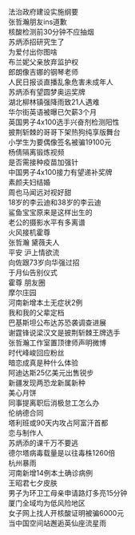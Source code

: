 法治政府建设实施纲要  
张哲瀚朋友ins道歉  
核酸检测前30分钟不应抽烟  
苏炳添招研究生了  
为爱付出你图啥  
布兰妮父亲放弃监护权  
郎朗像吉娜的钢琴老师  
人民日报谈直播乱象危害未成年人  
苏炳添有望圆梦奥运奖牌  
湖北柳林镇强降雨致21人遇难  
华尔街英语被曝已欠薪3个月  
英国男子4x100选手兴奋剂检测阳性  
披荆斩棘的哥哥下架热狗纯享版舞台  
小学生为要偶像签名被骗19100元  
杨倩隔离锻炼视频  
是否需接种疫苗加强针  
中国男子4x100接力有望递补奖牌  
素颜夫妇结婚  
周也马闻远对视好甜  
18岁的李云迪和38岁的李云迪  
鲨鱼宝宝原来是这样出生的  
老公的摄影水平有多离谱  
火风接机霍尊  
张哲瀚 黛薇夫人  
平安 沪上情欲流  
向佐跟73岁向华强过招  
于月仙告别仪式  
霍尊 朋友圈  
摩尔庄园  
河南新增本土无症状2例  
我和我的父辈定档  
巴基斯坦公布达苏恐袭调查进展  
谢霆锋说梁汉文是披荆斩棘王牌选手  
张哲瀚工作室置顶律师声明微博  
时代峰峻回应粉丝  
暗恋成真是种什么体验  
阿迪达斯25亿美元出售锐步  
新疆发现两恐龙新属新种  
美心月饼  
同事提离职后消极怠工怎么办  
伦纳德合同  
塔利班或90天内攻占阿富汗首都  
恋与制作人  
苏炳添的课千万不要逃  
德尔塔病毒载量是以往毒株1260倍  
杭州暴雨  
河南新增14例本土确诊病例  
王昭君七夕皮肤  
男子为环卫工母亲申请路灯多亮15分钟  
厦门全域均为低风险地区  
女子网上找人开核酸证明被骗6000元  
当中国空间站邂逅英仙座流星雨  
